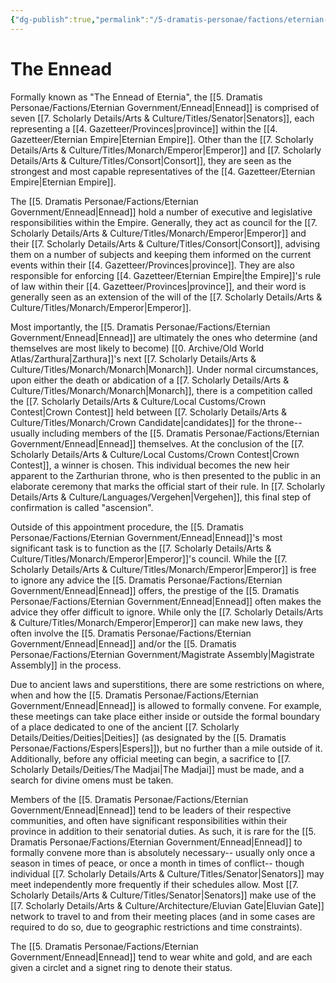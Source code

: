 ```yaml
---
{"dg-publish":true,"permalink":"/5-dramatis-personae/factions/eternian-government/ennead/","noteIcon":""}
---
```


# The Ennead

Formally known as "The Ennead of Eternia", the [[5. Dramatis Personae/Factions/Eternian Government/Ennead\|Ennead]] is comprised of seven [[7. Scholarly Details/Arts & Culture/Titles/Senator\|Senators]], each representing a [[4. Gazetteer/Provinces\|province]] within the [[4. Gazetteer/Eternian Empire\|Eternian Empire]]. Other than the [[7. Scholarly Details/Arts & Culture/Titles/Monarch/Emperor\|Emperor]] and [[7. Scholarly Details/Arts & Culture/Titles/Consort\|Consort]], they are seen as the strongest and most capable representatives of the [[4. Gazetteer/Eternian Empire\|Eternian Empire]].

The [[5. Dramatis Personae/Factions/Eternian Government/Ennead\|Ennead]] hold a number of executive and legislative responsibilities within the Empire. Generally, they act as council for the [[7. Scholarly Details/Arts & Culture/Titles/Monarch/Emperor\|Emperor]] and their [[7. Scholarly Details/Arts & Culture/Titles/Consort\|Consort]], advising them on a number of subjects and keeping them informed on the current events within their [[4. Gazetteer/Provinces\|province]]. They are also responsible for enforcing [[4. Gazetteer/Eternian Empire\|the Empire]]'s rule of law within their [[4. Gazetteer/Provinces\|province]], and their word is generally seen as an extension of the will of the [[7. Scholarly Details/Arts & Culture/Titles/Monarch/Emperor\|Emperor]]. 

Most importantly, the [[5. Dramatis Personae/Factions/Eternian Government/Ennead\|Ennead]] are ultimately the ones who determine (and themselves are most likely to become) [[0. Archive/Old World Atlas/Zarthura\|Zarthura]]'s next [[7. Scholarly Details/Arts & Culture/Titles/Monarch/Monarch\|Monarch]]. Under normal circumstances, upon either the death or abdication of a [[7. Scholarly Details/Arts & Culture/Titles/Monarch/Monarch\|Monarch]], there is a competition called the [[7. Scholarly Details/Arts & Culture/Local Customs/Crown Contest\|Crown Contest]] held between [[7. Scholarly Details/Arts & Culture/Titles/Monarch/Crown Candidate\|candidates]] for the throne-- usually including members of the [[5. Dramatis Personae/Factions/Eternian Government/Ennead\|Ennead]] themselves. At the conclusion of the [[7. Scholarly Details/Arts & Culture/Local Customs/Crown Contest\|Crown Contest]], a winner is chosen. This individual becomes the new heir apparent to the Zarthurian throne, who is then presented to the public in an elaborate ceremony that marks the official start of their rule. In [[7. Scholarly Details/Arts & Culture/Languages/Vergehen\|Vergehen]], this final step of confirmation is called "ascension". 

Outside of this appointment procedure, the [[5. Dramatis Personae/Factions/Eternian Government/Ennead\|Ennead]]'s most significant task is to function as the [[7. Scholarly Details/Arts & Culture/Titles/Monarch/Emperor\|Emperor]]'s council. While the [[7. Scholarly Details/Arts & Culture/Titles/Monarch/Emperor\|Emperor]] is free to ignore any advice the [[5. Dramatis Personae/Factions/Eternian Government/Ennead\|Ennead]] offers, the prestige of the [[5. Dramatis Personae/Factions/Eternian Government/Ennead\|Ennead]] often makes the advice they offer difficult to ignore. While only the [[7. Scholarly Details/Arts & Culture/Titles/Monarch/Emperor\|Emperor]] can make new laws, they often involve the [[5. Dramatis Personae/Factions/Eternian Government/Ennead\|Ennead]] and/or the [[5. Dramatis Personae/Factions/Eternian Government/Magistrate Assembly\|Magistrate Assembly]] in the process. 

Due to ancient laws and superstitions, there are some restrictions on where, when and how the [[5. Dramatis Personae/Factions/Eternian Government/Ennead\|Ennead]] is allowed to formally convene. For example, these meetings can take place either inside or outside the formal boundary of a place dedicated to one of the ancient [[7. Scholarly Details/Deities/Deities\|Deities]] (as designated by the [[5. Dramatis Personae/Factions/Espers\|Espers]]), but no further than a mile outside of it. Additionally, before any official meeting can begin, a sacrifice to [[7. Scholarly Details/Deities/The Madjai\|The Madjai]] must be made, and a search for divine omens must be taken. 

Members of the [[5. Dramatis Personae/Factions/Eternian Government/Ennead\|Ennead]] tend to be leaders of their respective communities, and often have significant responsibilities within their province in addition to their senatorial duties. As such, it is rare for the [[5. Dramatis Personae/Factions/Eternian Government/Ennead\|Ennead]] to formally convene more than is absolutely necessary-- usually only once a season in times of peace, or once a month in times of conflict-- though individual [[7. Scholarly Details/Arts & Culture/Titles/Senator\|Senators]] may meet independently more frequently if their schedules allow. Most [[7. Scholarly Details/Arts & Culture/Titles/Senator\|Senators]] make use of the [[7. Scholarly Details/Arts & Culture/Architecture/Eluvian Gate\|Eluvian Gate]] network to travel to and from their meeting places (and in some cases are required to do so, due to geographic restrictions and time constraints). 

The [[5. Dramatis Personae/Factions/Eternian Government/Ennead\|Ennead]] tend to wear white and gold, and are each given a circlet and a signet ring to denote their status. 